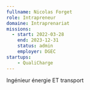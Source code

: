 ```yaml
---
fullname: Nicolas Forget
role: Intrapreneur
domaine: Intraprenariat
missions:
  - start: 2022-03-28
    end: 2023-12-31
    status: admin
    employer: DGEC
startups:
    - QualiCharge    
---
```

Ingénieur énergie ET transport
